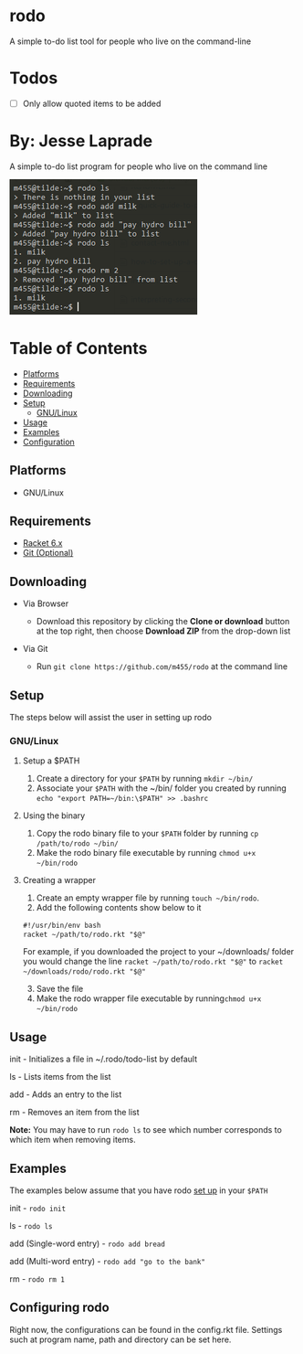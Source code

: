 # rodo

A simple to-do list tool for people who live on the command-line

# Todos
- [ ] Only allow quoted items to be added

By: Jesse Laprade
=======
A simple to-do list program for people who live on the command line

![](screenshot.png)

# Table of Contents

* [Platforms](https://github.com/m455/rodo#platforms)
* [Requirements](https://github.com/m455/rodo#requirements)
* [Downloading](https://github.com/m455/rodo#downloading)
* [Setup](https://github.com/m455/rodo#setup)
    * [GNU/Linux](https://github.com/m455/rodo#gnulinux)
* [Usage](https://github.com/m455/rodo#usage)
* [Examples](https://github.com/m455/rodo#examples)
* [Configuration](https://github.com/m455/rodo#configuring-rodo)

## Platforms

* GNU/Linux

## Requirements

* [Racket 6.x](https://racket-lang.org/)
* [Git (Optional)](https://git-scm.com/)

## Downloading

* Via Browser
    * Download this repository by clicking the **Clone or download** button at the top right, then choose **Download ZIP** from the drop-down list

* Via Git
    * Run `git clone https://github.com/m455/rodo` at the command line

## Setup

The steps below will assist the user in setting up rodo

### GNU/Linux

1. Setup a $PATH
    1. Create a directory for your `$PATH` by running `mkdir ~/bin/`
    2. Associate your `$PATH` with the ~/bin/ folder you created by running `echo "export PATH=~/bin:\$PATH" >> .bashrc`

2. Using the binary
    1. Copy the rodo binary file to your `$PATH` folder by running `cp /path/to/rodo ~/bin/`
    2. Make the rodo binary file executable by running `chmod u+x ~/bin/rodo`

3. Creating a wrapper
    1. Create an empty wrapper file by running `touch ~/bin/rodo`.
    2. Add the following contents show below to it
    ```
    #!/usr/bin/env bash
    racket ~/path/to/rodo.rkt "$@"
    ```
    For example, if you downloaded the project to your ~/downloads/ folder you would change the line `racket ~/path/to/rodo.rkt "$@"` to `racket ~/downloads/rodo/rodo.rkt "$@"`

    3. Save the file
    4. Make the rodo wrapper file executable by running`chmod u+x ~/bin/rodo`

## Usage

init - Initializes a file in ~/.rodo/todo-list by default

ls - Lists items from the list

add - Adds an entry to the list

rm - Removes an item from the list

**Note:** You may have to run `rodo ls` to see which number corresponds to which item when removing items.

## Examples

The examples below assume that you have rodo [set up](https://github.com/m455/rodo#setup-a-path) in your `$PATH`

init - `rodo init`

ls - `rodo ls`

add (Single-word entry) - `rodo add bread`

add (Multi-word entry) - `rodo add "go to the bank"`

rm - `rodo rm 1`

## Configuring rodo

Right now, the configurations can be found in the config.rkt file. Settings such at program name, path and directory can be set here.

